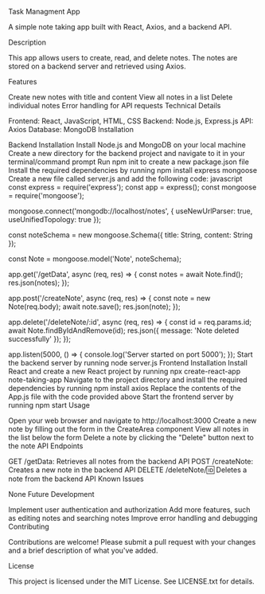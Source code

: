 Task Managment App

A simple note taking app built with React, Axios, and a backend API.

Description

This app allows users to create, read, and delete notes. The notes are stored on a backend server and retrieved using Axios.

Features

Create new notes with title and content
View all notes in a list
Delete individual notes
Error handling for API requests
Technical Details

Frontend: React, JavaScript, HTML, CSS
Backend: Node.js, Express.js
API: Axios
Database: MongoDB
Installation

Backend Installation
Install Node.js and MongoDB on your local machine
Create a new directory for the backend project and navigate to it in your terminal/command prompt
Run npm init to create a new package.json file
Install the required dependencies by running npm install express mongoose
Create a new file called server.js and add the following code:
javascript
const express = require('express');
const app = express();
const mongoose = require('mongoose');

mongoose.connect('mongodb://localhost/notes', { useNewUrlParser: true, useUnifiedTopology: true });

const noteSchema = new mongoose.Schema({
  title: String,
  content: String
});

const Note = mongoose.model('Note', noteSchema);

app.get('/getData', async (req, res) => {
  const notes = await Note.find();
  res.json(notes);
});

app.post('/createNote', async (req, res) => {
  const note = new Note(req.body);
  await note.save();
  res.json(note);
});

app.delete('/deleteNote/:id', async (req, res) => {
  const id = req.params.id;
  await Note.findByIdAndRemove(id);
  res.json({ message: 'Note deleted successfully' });
});

app.listen(5000, () => {
  console.log('Server started on port 5000');
});
Start the backend server by running node server.js
Frontend Installation
Install React and create a new React project by running npx create-react-app note-taking-app
Navigate to the project directory and install the required dependencies by running npm install axios
Replace the contents of the App.js file with the code provided above
Start the frontend server by running npm start
Usage

Open your web browser and navigate to http://localhost:3000
Create a new note by filling out the form in the CreateArea component
View all notes in the list below the form
Delete a note by clicking the "Delete" button next to the note
API Endpoints

GET /getData: Retrieves all notes from the backend API
POST /createNote: Creates a new note in the backend API
DELETE /deleteNote/:id: Deletes a note from the backend API
Known Issues

None
Future Development

Implement user authentication and authorization
Add more features, such as editing notes and searching notes
Improve error handling and debugging
Contributing

Contributions are welcome! Please submit a pull request with your changes and a brief description of what you've added.

License

This project is licensed under the MIT License. See LICENSE.txt for details.
